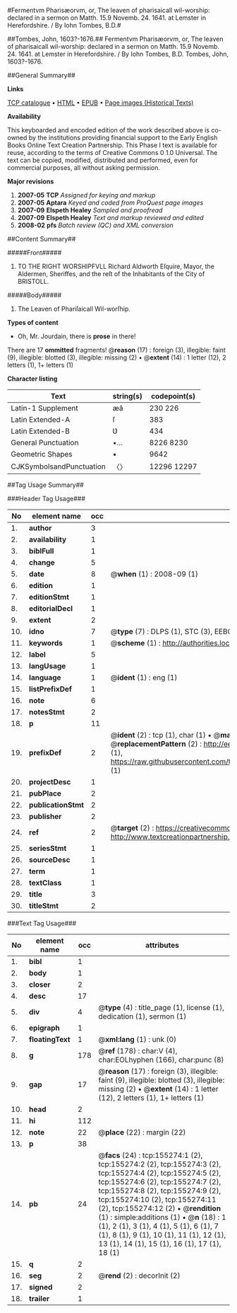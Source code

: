 #Fermentvm Pharisæorvm, or, The leaven of pharisaicall wil-worship: declared in a sermon on Matth. 15.9 Novemb. 24. 1641. at Lemster in Herefordshire. / By Iohn Tombes,  B.D.#

##Tombes, John, 1603?-1676.##
Fermentvm Pharisæorvm, or, The leaven of pharisaicall wil-worship: declared in a sermon on Matth. 15.9 Novemb. 24. 1641. at Lemster in Herefordshire. / By Iohn Tombes,  B.D.
Tombes, John, 1603?-1676.

##General Summary##

**Links**

[TCP catalogue](http://www.ota.ox.ac.uk/tcp/)  • 
[HTML](http://tei.it.ox.ac.uk/tcp/Texts-HTML/free/A94/A94735.html)  • 
[EPUB](http://tei.it.ox.ac.uk/tcp/Texts-EPUB/free/A94/A94735.epub) • 
[Page images (Historical Texts)](https://data.historicaltexts.jisc.ac.uk/view?pubId=eebo-99865608e&pageId=eebo-99865608e-155274-1)

**Availability**

This keyboarded and encoded edition of the
	       work described above is co-owned by the institutions
	       providing financial support to the Early English Books
	       Online Text Creation Partnership. This Phase I text is
	       available for reuse, according to the terms of Creative
	       Commons 0 1.0 Universal. The text can be copied,
	       modified, distributed and performed, even for
	       commercial purposes, all without asking permission.

**Major revisions**

1. __2007-05__ __TCP__ *Assigned for keying and markup*
1. __2007-05__ __Aptara__ *Keyed and coded from ProQuest page images*
1. __2007-09__ __Elspeth Healey__ *Sampled and proofread*
1. __2007-09__ __Elspeth Healey__ *Text and markup reviewed and edited*
1. __2008-02__ __pfs__ *Batch review (QC) and XML conversion*

##Content Summary##

#####Front#####

1. TO THE
RIGHT WORSHIPFVLL
Richard Aldworth Eſquire, Mayor,
the Aldermen, Sheriffes, and the reſt of
the Inhabitants of the City of
BRISTOLL.

#####Body#####

1. The Leaven of Phariſaicall Wil-worſhip.

**Types of content**

  * Oh, Mr. Jourdain, there is **prose** in there!

There are 17 **ommitted** fragments! 
 @__reason__ (17) : foreign (3), illegible: faint (9), illegible: blotted (3), illegible: missing (2)  •  @__extent__ (14) : 1 letter (12), 2 letters (1), 1+ letters (1)

**Character listing**


|Text|string(s)|codepoint(s)|
|---|---|---|
|Latin-1 Supplement|æâ|230 226|
|Latin Extended-A|ſ|383|
|Latin Extended-B|Ʋ|434|
|General Punctuation|•…|8226 8230|
|Geometric Shapes|▪|9642|
|CJKSymbolsandPunctuation|〈〉|12296 12297|

##Tag Usage Summary##

###Header Tag Usage###

|No|element name|occ|attributes|
|---|---|---|---|
|1.|__author__|3||
|2.|__availability__|1||
|3.|__biblFull__|1||
|4.|__change__|5||
|5.|__date__|8| @__when__ (1) : 2008-09 (1)|
|6.|__edition__|1||
|7.|__editionStmt__|1||
|8.|__editorialDecl__|1||
|9.|__extent__|2||
|10.|__idno__|7| @__type__ (7) : DLPS (1), STC (3), EEBO-CITATION (1), PROQUEST (1), VID (1)|
|11.|__keywords__|1| @__scheme__ (1) : http://authorities.loc.gov/ (1)|
|12.|__label__|5||
|13.|__langUsage__|1||
|14.|__language__|1| @__ident__ (1) : eng (1)|
|15.|__listPrefixDef__|1||
|16.|__note__|6||
|17.|__notesStmt__|2||
|18.|__p__|11||
|19.|__prefixDef__|2| @__ident__ (2) : tcp (1), char (1)  •  @__matchPattern__ (2) : ([0-9\-]+):([0-9IVX]+) (1), (.+) (1)  •  @__replacementPattern__ (2) : http://eebo.chadwyck.com/downloadtiff?vid=$1&page=$2 (1), https://raw.githubusercontent.com/textcreationpartnership/Texts/master/tcpchars.xml#$1 (1)|
|20.|__projectDesc__|1||
|21.|__pubPlace__|2||
|22.|__publicationStmt__|2||
|23.|__publisher__|2||
|24.|__ref__|2| @__target__ (2) : https://creativecommons.org/publicdomain/zero/1.0/ (1), http://www.textcreationpartnership.org/docs/. (1)|
|25.|__seriesStmt__|1||
|26.|__sourceDesc__|1||
|27.|__term__|1||
|28.|__textClass__|1||
|29.|__title__|3||
|30.|__titleStmt__|2||


###Text Tag Usage###

|No|element name|occ|attributes|
|---|---|---|---|
|1.|__bibl__|1||
|2.|__body__|1||
|3.|__closer__|2||
|4.|__desc__|17||
|5.|__div__|4| @__type__ (4) : title_page (1), license (1), dedication (1), sermon (1)|
|6.|__epigraph__|1||
|7.|__floatingText__|1| @__xml:lang__ (1) : unk (0)|
|8.|__g__|178| @__ref__ (178) : char:V (4), char:EOLhyphen (166), char:punc (8)|
|9.|__gap__|17| @__reason__ (17) : foreign (3), illegible: faint (9), illegible: blotted (3), illegible: missing (2)  •  @__extent__ (14) : 1 letter (12), 2 letters (1), 1+ letters (1)|
|10.|__head__|2||
|11.|__hi__|112||
|12.|__note__|22| @__place__ (22) : margin (22)|
|13.|__p__|38||
|14.|__pb__|24| @__facs__ (24) : tcp:155274:1 (2), tcp:155274:2 (2), tcp:155274:3 (2), tcp:155274:4 (2), tcp:155274:5 (2), tcp:155274:6 (2), tcp:155274:7 (2), tcp:155274:8 (2), tcp:155274:9 (2), tcp:155274:10 (2), tcp:155274:11 (2), tcp:155274:12 (2)  •  @__rendition__ (1) : simple:additions (1)  •  @__n__ (18) : 1 (1), 2 (1), 3 (1), 4 (1), 5 (1), 6 (1), 7 (1), 8 (1), 9 (1), 10 (1), 11 (1), 12 (1), 13 (1), 14 (1), 15 (1), 16 (1), 17 (1), 18 (1)|
|15.|__q__|2||
|16.|__seg__|2| @__rend__ (2) : decorInit (2)|
|17.|__signed__|2||
|18.|__trailer__|1||
